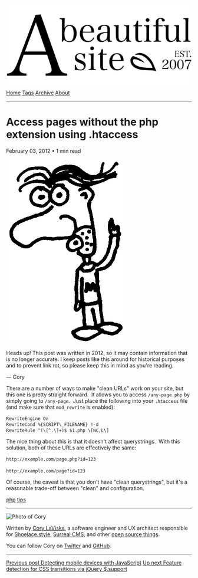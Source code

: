 <a href="../../index.html" class="header-link"><img src="../../images/logos/wordmark.svg" alt="A Beautiful Site" class="wordmark" /></a> <a href="../../index.html" class="nav-item">Home</a> <a href="../../tags/index.html" class="nav-item">Tags</a> <a href="../index.html" class="nav-item">Archive</a> <a href="../../about/index.html" class="nav-item">About</a>

---

# Access pages without the php extension using .htaccess

February 03, 2012 • 1 min read

![A drawing of a cartoon man pointing upwards](../../images/artwork/pointer.gif)

Heads up! This post was written in 2012, so it may contain information that is no longer accurate. I keep posts like this around for historical purposes and to prevent link rot, so please keep this in mind as you're reading.

— Cory

There are a number of ways to make "clean URLs" work on your site, but this one is pretty straight forward.  It allows you to access `/any-page.php` by simply going to `/any-page`.  Just place the following into your `.htaccess` file (and make sure that `mod_rewrite` is enabled):

    RewriteEngine On
    RewriteCond %{SCRIPT\_FILENAME} !-d
    RewriteRule ^(\[^.\]+)$ $1.php \[NC,L\]

The nice thing about this is that it doesn't affect querystrings.  With this solution, both of these URLs are effectively the same:

    http://example.com/page.php?id=123

    http://example.com/page?id=123

Of course, the caveat is that you don't have "clean querystrings", but it's a reasonable trade-off between "clean" and configuration.

<a href="../../tags/php/index.html" class="post-tag">php</a> <a href="../../tags/tips/index.html" class="post-tag">tips</a>

---

<img src="http://0.gravatar.com/avatar/bf1b3b95fd5b096a3592247c29667b33?s=512" alt="Photo of Cory" class="avatar avatar-small" />

Written by [Cory LaViska](../../index-4.html), a software engineer and UX architect responsible for [Shoelace.style](https://shoelace.style/), [Surreal CMS](https://www.surrealcms.com/), and other [open source things](https://github.com/claviska).

You can follow Cory on [Twitter](https://twitter.com/bgooonz) and [GitHub](https://github.com/claviska).

---

<a href="../detecting-mobile-devices-with-javascript/index.html" class="post-nav-previous"><span class="small">Previous post</span> Detecting mobile devices with JavaScript</a> <a href="../feature-detection-for-css-transitions-via-jquery-support/index.html" class="post-nav-next"><span class="small">Up next</span> Feature detection for CSS transitions via jQuery $.support</a>
